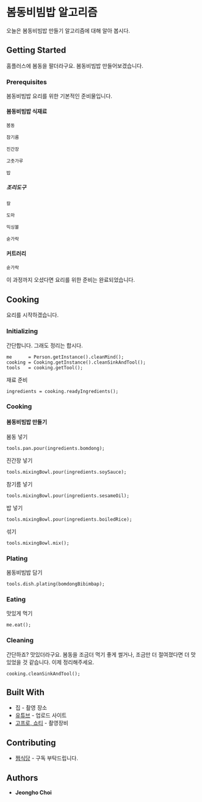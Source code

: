 # 봄동비빔밥 알고리즘

오늘은 봄동비빔밥 만들기 알고리즘에 대해 알아 봅시다.

## Getting Started

홈플러스에 봄동을 팔더라구요. 봄동비빔밥 만들어보겠습니다.
 
### Prerequisites

봄동비빔밥 요리를 위한 기본적인 준비물입니다.

#### 봄동비빔밥 식재료

```
봄동
```
```
참기름
```
```
진간장
```
```
고춧가루
```
```
밥
```

##### 조리도구

```
칼
```
```
도마
```
```
믹싱볼
```
```
숟가락
```
#### 커트러리

```
숟가락
```

이 과정까지 오셨다면 요리를 위한 준비는 완료되었습니다.

## Cooking

요리를 시작하겠습니다.

### Initializing

간단합니다. 그래도 정리는 합시다.
```
me      = Person.getInstance().cleanMind();
cooking = Cooking.getInstance().cleanSinkAndTool();
tools   = cooking.getTool();
```

재료 준비
```
ingredients = cooking.readyIngredients();
```

### Cooking

#### 봄동비빔밥 만들기

봄동 넣기
```
tools.pan.pour(ingredients.bomdong);
```

진간장 넣기
```
tools.mixingBowl.pour(ingredients.soySauce);
```

참기름 넣기
```
tools.mixingBowl.pour(ingredients.sesameOil);
```

밥 넣기
```
tools.mixingBowl.pour(ingredients.boiledRice);
```

섞기
```
tools.mixingBowl.mix();
```

### Plating

봄동비빔밥 담기
```
tools.dish.plating(bomdongBibimbap);
```

### Eating

맛있게 먹기
```
me.eat();
```

### Cleaning

간단하죠? 맛있더라구요. 봄동을 조금더 먹기 좋게 썰거나, 조금만 더 절여졌다면 더 맛있었을 것 같습니다. 이제 정리해주세요.

```
cooking.cleanSinkAndTool();
```

## Built With

* 집 - 촬영 장소
* [유튜브](https://www.youtube.com/@wjdgh) - 업로드 사이트
* [고프로, 쇼티](https://gopro.com/ko/kr/) - 촬영장비

## Contributing

* [쩜식당](https://www.youtube.com/@wjdgh) - 구독 부탁드립니다.

## Authors

* **Jeongho Choi**
